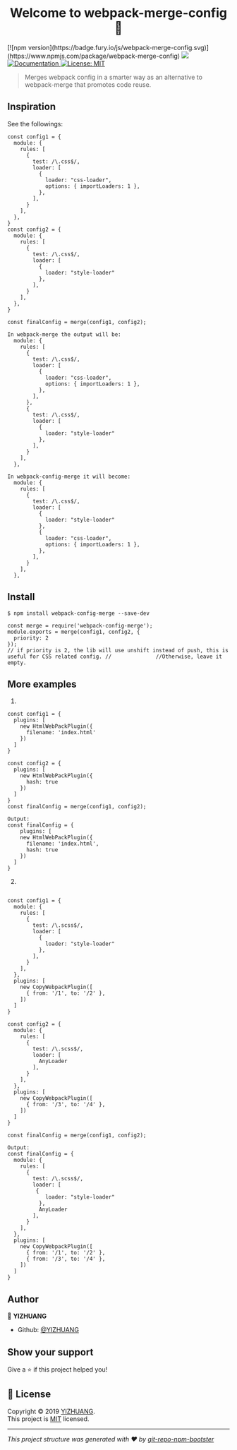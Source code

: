 <h1 align="center">Welcome to webpack-merge-config 👋</h1>
<p>
[![npm version](https://badge.fury.io/js/webpack-merge-config.svg)](https://www.npmjs.com/package/webpack-merge-config)
  <img src="https://img.shields.io/badge/version-1.0.0-blue.svg?cacheSeconds=2592000" />
  <a href="https://github.com/YIZHUANG/webpack-merge-config">
    <img alt="Documentation" src="https://img.shields.io/badge/documentation-yes-brightgreen.svg" target="_blank" />
  </a>
  <a href="https://github.com/YIZ">
    <img alt="License: MIT" src="https://img.shields.io/badge/License-MIT-yellow.svg" target="_blank" />
  </a>
</p>

> Merges webpack config in a smarter way as an alternative to webpack-merge that promotes code reuse.

## Inspiration

See the followings:

```
const config1 = {
  module: {
    rules: [
      {
        test: /\.css$/,
        loader: [
          {
            loader: "css-loader",
            options: { importLoaders: 1 },
          },
        ],
      }
    ],
  },
}
const config2 = {
  module: {
    rules: [
      {
        test: /\.css$/,
        loader: [
          {
            loader: "style-loader"
          },
        ],
      }
    ],
  },
}

const finalConfig = merge(config1, config2);

In webpack-merge the output will be:
  module: {
    rules: [
      {
        test: /\.css$/,
        loader: [
          {
            loader: "css-loader",
            options: { importLoaders: 1 },
          },
        ],
      },
      {
        test: /\.css$/,
        loader: [
          {
            loader: "style-loader"
          },
        ],
      }
    ],
  },

In webpack-config-merge it will become:
  module: {
    rules: [
      {
        test: /\.css$/,
        loader: [
          {
            loader: "style-loader"
          },
          {
            loader: "css-loader",
            options: { importLoaders: 1 },
          },
        ],
      }
    ],
  },
```

## Install

```
$ npm install webpack-config-merge --save-dev

const merge = require('webpack-config-merge');
module.exports = merge(config1, config2, {
  priority: 2
});
// if priority is 2, the lib will use unshift instead of push, this is useful for CSS related config. //              //Otherwise, leave it empty.
```

## More examples

1.

```
const config1 = {
  plugins: [
    new HtmlWebPackPlugin({
      filename: 'index.html'
    })
  ]
}

const config2 = {
  plugins: [
    new HtmlWebPackPlugin({
      hash: true
    })
  ]
}
const finalConfig = merge(config1, config2);

Output:
const finalConfig = {
    plugins: [
    new HtmlWebPackPlugin({
      filename: 'index.html',
      hash: true
    })
  ]
}

```

2.

```

const config1 = {
  module: {
    rules: [
      {
        test: /\.scss$/,
        loader: [
          {
            loader: "style-loader"
          },
        ],
      }
    ],
  },
  plugins: [
    new CopyWebpackPlugin([
      { from: '/1', to: '/2' },
    ])
  ]
}

const config2 = {
  module: {
    rules: [
      {
        test: /\.scss$/,
        loader: [
          AnyLoader
        ],
      }
    ],
  },
  plugins: [
    new CopyWebpackPlugin([
      { from: '/3', to: '/4' },
    ])
  ]
}

const finalConfig = merge(config1, config2);

Output:
const finalConfig = {
  module: {
    rules: [
      {
        test: /\.scss$/,
        loader: [
         {
            loader: "style-loader"
          },
          AnyLoader
        ],
      }
    ],
  },
  plugins: [
    new CopyWebpackPlugin([
      { from: '/1', to: '/2' },
      { from: '/3', to: '/4' },
    ])
  ]
}
```

## Author

👤 **YIZHUANG**

- Github: [@YIZHUANG](https://github.com/YIZHUANG)

## Show your support

Give a ⭐️ if this project helped you!

## 📝 License

Copyright © 2019 [YIZHUANG](https://github.com/YIZHUANG).<br />
This project is [MIT](https://github.com/YIZ) licensed.

---

_This project structure was generated with ❤️ by [git-repo-npm-bootster](https://github.com/YIZHUANG/git-repo-npm-bootster)_
